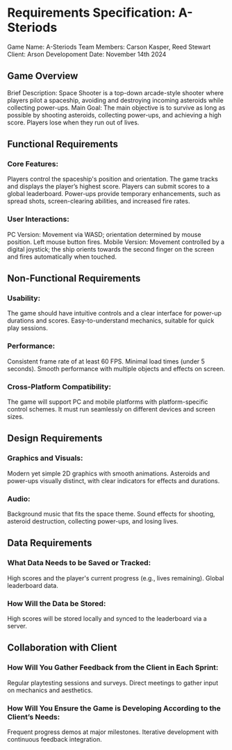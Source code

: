 # Requirements Specification: A-Steriods

Game Name: A-Steriods
Team Members: Carson Kasper, Reed Stewart
Client: Arson Developoment
Date: November 14th 2024

## Game Overview

Brief Description: Space Shooter is a top-down arcade-style shooter where players pilot a spaceship, avoiding and destroying incoming asteroids while collecting power-ups.
Main Goal: The main objective is to survive as long as possible by shooting asteroids, collecting power-ups, and achieving a high score. Players lose when they run out of lives.

## Functional Requirements

### Core Features:
Players control the spaceship's position and orientation.
The game tracks and displays the player’s highest score.
Players can submit scores to a global leaderboard.
Power-ups provide temporary enhancements, such as spread shots, screen-clearing abilities, and increased fire rates.

### User Interactions:
PC Version: Movement via WASD; orientation determined by mouse position. Left mouse button fires.
Mobile Version: Movement controlled by a digital joystick; the ship orients towards the second finger on the screen and fires automatically when touched.

## Non-Functional Requirements

### Usability:
The game should have intuitive controls and a clear interface for power-up durations and scores.
Easy-to-understand mechanics, suitable for quick play sessions.

### Performance:
Consistent frame rate of at least 60 FPS.
Minimal load times (under 5 seconds).
Smooth performance with multiple objects and effects on screen.

### Cross-Platform Compatibility:
The game will support PC and mobile platforms with platform-specific control schemes.
It must run seamlessly on different devices and screen sizes.

## Design Requirements

### Graphics and Visuals:
Modern yet simple 2D graphics with smooth animations.
Asteroids and power-ups visually distinct, with clear indicators for effects and durations.

### Audio:
Background music that fits the space theme.
Sound effects for shooting, asteroid destruction, collecting power-ups, and losing lives.

## Data Requirements

### What Data Needs to be Saved or Tracked:
High scores and the player's current progress (e.g., lives remaining).
Global leaderboard data.

### How Will the Data be Stored:
High scores will be stored locally and synced to the leaderboard via a server.

## Collaboration with Client

### How Will You Gather Feedback from the Client in Each Sprint:
Regular playtesting sessions and surveys.
Direct meetings to gather input on mechanics and aesthetics.

### How Will You Ensure the Game is Developing According to the Client’s Needs:
Frequent progress demos at major milestones.
Iterative development with continuous feedback integration.



